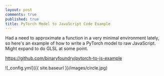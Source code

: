 ```yaml
---
layout: post
comments: true
published: true
title: PyTorch Model to JavaScript Code Example
---
```


Had a need to approximate a function in a very minimal environment lately, so here's an example of how to write a PyTorch model to raw JavaScript. Might expand to do GLSL at some point.

<a href="https://github.com/binaryfoundry/pytorch-to-js-example
">https://github.com/binaryfoundry/pytorch-to-js-example</a>

![_config.yml]({{ site.baseurl }}/images/circle.jpg)

